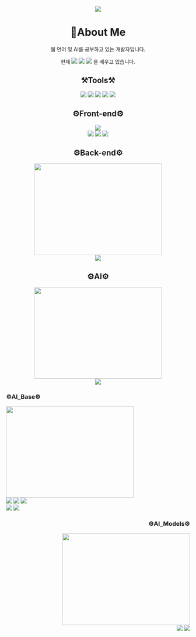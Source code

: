 <p align="center">
<img src='https://user-images.githubusercontent.com/89598307/197460034-c30056dc-ada3-4105-ae87-c1a3b9a05587.gif'>
</p>
<div align='center'>
  <h1>🔗About Me</h1>
  <p>웹 언어 및 AI를 공부하고 있는 개발자입니다.</p>
  <p>현재 <img src="https://img.shields.io/badge/Machine_Learning-FF1E0D?style=for-the-badge&logo=MakerBot&logoColor=white">
  <img src="https://img.shields.io/badge/Deep_Learning-025E8C?style=for-the-badge&logo=Dependabot&logoColor=white">
  <img src="https://img.shields.io/badge/Three.js-000000?style=for-the-badge&logo=Three.js&logoColor=white">
   을 배우고 있습니다.
  </p>
 </div>
<div align='center'>
  <h2>⚒Tools⚒</h2>
  <img src="https://img.shields.io/badge/Visual Studio Code-007ACC?style=for-the-badge&logo=Visual Studio Code&logoColor=white">
  <img src="https://img.shields.io/badge/PyCharm-000000?style=for-the-badge&logo=PyCharm&logoColor=white">
  <img src="https://img.shields.io/badge/Jupyter-F37626?style=for-the-badge&logo=Jupyter&logoColor=white">
  <img src="https://img.shields.io/badge/Google Colab-F9AB00?style=for-the-badge&logo=Google Colab&logoColor=white">
  <img src="https://img.shields.io/badge/Kali Linux-557C94?style=for-the-badge&logo=Kali Linux&logoColor=white">
</div>

<div align='center'>
  <h2>⚙Front-end⚙</h2>
  <img src='https://user-images.githubusercontent.com/89598307/199136916-cac5e493-5032-46fe-9a70-d6803184aac6.gif'>
  <div>
  <img src="https://img.shields.io/badge/HTML5-E34F26?style=for-the-badge&logo=HTML5&logoColor=white"'>
  <img src="https://img.shields.io/badge/CSS3-1572B6?style=for-the-badge&logo=CSS3&logoColor=white">
  <img src="https://img.shields.io/badge/React-61DAFB?style=for-the-badge&logo=React&logoColor=white">
  </div>
</div>

<div align='center'>
  <h2>⚙Back-end⚙</h2>
  <img src='https://user-images.githubusercontent.com/89598307/199137896-54ff9c40-5685-44ff-92a6-64f82b4fb8b3.gif' width=350px height=250px>
    <div>
    <img src="https://img.shields.io/badge/MySQL-4479A1?style=for-the-badge&logo=MySQL&logoColor=white"/>
    </div>
</div>

<div align='center'>
  <h2>⚙AI⚙</h2>
  <img src = 'https://user-images.githubusercontent.com/89598307/206904986-81c9ece2-f00a-48d3-a1aa-f45911007ed1.png' width=350px height=250px />
    <div>
    <img src="https://img.shields.io/badge/Python-3776AB?style=for-the-badge&logo=Python&logoColor=white">
    </div>
  <div>
  <div align='left'>
  <h3>⚙AI_Base⚙</h3>
  <img src='https://user-images.githubusercontent.com/89598307/199143425-b2276ac8-54b3-4df4-ac18-9e7620544148.png' width=350px height=250px>
    <div>
    <img src="https://img.shields.io/badge/scikitLearn-F7931E?style=for-the-badge&logo=scikit-learn&logoColor=white">
    <img src="https://img.shields.io/badge/TensorFlow-FF6F00?style=for-the-badge&logo=TensorFlow&logoColor=white">
    <img src="https://img.shields.io/badge/Keras-D00000?style=for-the-badge&logo=Keras&logoColor=white">
    </br>
    <img src="https://img.shields.io/badge/PyTorch-EE4C2C?style=for-the-badge&logo=PyTorch&logoColor=white">
    <img src="https://img.shields.io/badge/OpenCV-5C3EE8?style=for-the-badge&logo=OpenCV&logoColor=white">
    </div>
  </div>
  </div>
                                                                                                                  
  <div align='right'>
  <h3>⚙AI_Models⚙</h3>
  <img src='https://user-images.githubusercontent.com/89598307/199143978-c795efa0-8336-4fbc-adc3-9617985ea65d.png' width=350px height=250px>
    <div>
    <img src="https://img.shields.io/badge/YOLO-00FFFF?style=for-the-badge&logo=YOLO&logoColor=white">
    <img src="https://img.shields.io/badge/Instapaper-1F1F1F?style=for-the-badge&logo=Mediapipe&logoColor=white">
    </div>
    

